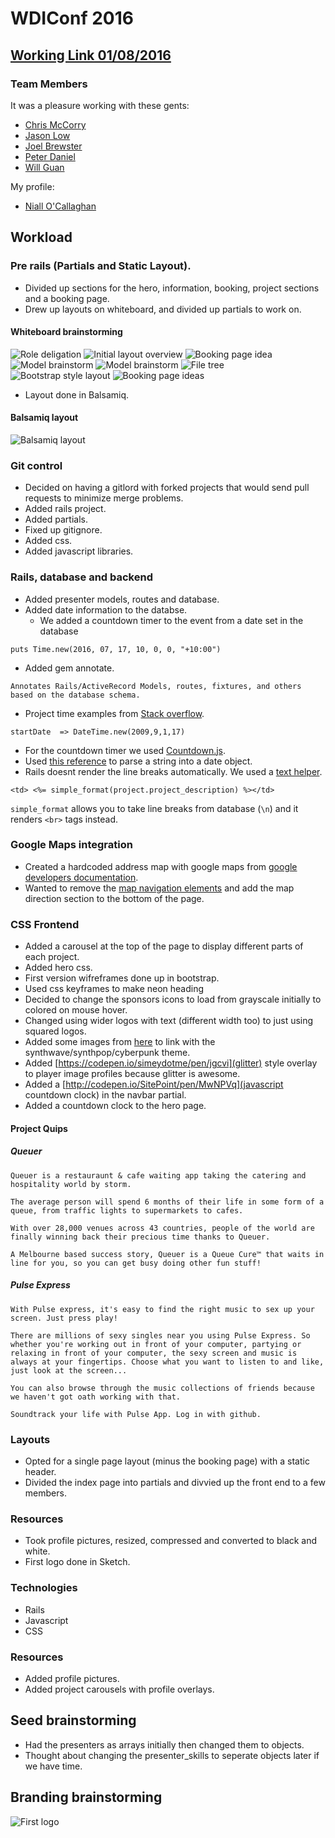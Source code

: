# WDIConf 2016

## [Working Link 01/08/2016](https://wdi7-conf.herokuapp.com/)

### Team Members

It was a pleasure working with these gents:
- [Chris McCorry](https://github.com/ctrlaltchris)
- [Jason Low](https://github.com/jasonlow90)
- [Joel Brewster](https://github.com/joelbrewster)
- [Peter Daniel](https://github.com/peterdaniel-fewd)
- [Will Guan](https://github.com/guanwill)

My profile:
- [Niall O'Callaghan](https://github.com/noccer)

## Workload
### Pre rails (Partials and Static Layout).
- Divided up sections for the hero, information, booking, project sections and a booking page.
- Drew up layouts on whiteboard, and divided up partials to work on.

#### Whiteboard brainstorming
![Role deligation](./app/assets/images/layout1.jpg)
![Initial layout overview](./app/assets/images/layout2.jpg)
![Booking page idea](./app/assets/images/layout3.jpg)
![Model brainstorm](./app/assets/images/layout4.jpg)
![Model brainstorm](./app/assets/images/layout5.jpg)
![File tree](./app/assets/images/layout6.jpg)
![Bootstrap style layout](./app/assets/images/layout7.jpg)
![Booking page ideas](./app/assets/images/layout8.jpg)
- Layout done in Balsamiq.

#### Balsamiq layout
![Balsamiq layout](./app/assets/images/balsamiq.jpg)

### Git control
- Decided on having a gitlord with forked projects that would send pull requests to minimize merge problems.
- Added rails project.
- Added partials.
- Fixed up gitignore.
- Added css.
- Added javascript libraries.

### Rails, database and backend
- Added presenter models, routes and database.
- Added date information to the databse.
  - We added a countdown timer to the event from a date set in the database
```
puts Time.new(2016, 07, 17, 10, 0, 0, "+10:00")
```
- Added gem annotate.
```
Annotates Rails/ActiveRecord Models, routes, fixtures, and others based on the database schema.
```
- Project time examples from [Stack overflow](http://stackoverflow.com/questions/5474164/rails-seeding-database-data-and-date-formats).

```
startDate  => DateTime.new(2009,9,1,17)
```
- For the countdown timer we used [Countdown.js](http://countdownjs.org/).
- Used [this reference](https://developer.mozilla.org/en-US/docs/Web/JavaScript/Reference/Global_Objects/Date/parse) to parse a string into a date object.
- Rails doesnt render the line breaks automatically. We used a [text helper](http://api.rubyonrails.org/classes/ActionView/Helpers/TextHelper.html).

```
<td> <%= simple_format(project.project_description) %></td>
```

`simple_format`
allows you to take line breaks from database (`\n`) and it renders `<br>` tags instead.

### Google Maps integration
- Created a hardcoded address map with google maps from [google developers documentation](https://developers.google.com/maps/documentation/distance-matrix/intro#DistanceMatrixResponses).
- Wanted to remove the [map navigation elements](https://developers.google.com/maps/documentation/javascript/examples/control-disableUI) and add the map direction section to the bottom of the page.

### CSS Frontend
- Added a carousel at the top of the page to display different parts of each project.
- Added hero css.
- First version wifreframes done up in bootstrap.
- Used css keyframes to make neon heading
- Decided to change the sponsors icons to load from grayscale initially to colored on mouse hover.
- Changed using wider logos with text (different width too) to just using squared logos.
- Added some images from [here](https://www.behance.net/laylow) to link with the synthwave/synthpop/cyberpunk theme.
- Added [https://codepen.io/simeydotme/pen/jgcvi](glitter) style overlay to player image profiles because glitter is awesome.
- Added a [http://codepen.io/SitePoint/pen/MwNPVq](javascript countdown clock) in the navbar partial.
- Added a countdown clock to the hero page.

#### Project Quips

##### Queuer
```
Queuer is a restauraunt & cafe waiting app taking the catering and hospitality world by storm.

The average person will spend 6 months of their life in some form of a queue, from traffic lights to supermarkets to cafes.

With over 28,000 venues across 43 countries, people of the world are finally winning back their precious time thanks to Queuer.

A Melbourne based success story, Queuer is a Queue Cure™ that waits in line for you, so you can get busy doing other fun stuff!
```

##### Pulse Express
```
With Pulse express, it's easy to find the right music to sex up your screen. Just press play!

There are millions of sexy singles near you using Pulse Express. So whether you're working out in front of your computer, partying or relaxing in front of your computer, the sexy screen and music is always at your fingertips. Choose what you want to listen to and like, just look at the screen...

You can also browse through the music collections of friends because we haven't got oath working with that.

Soundtrack your life with Pulse App. Log in with github.
```


### Layouts
- Opted for a single page layout (minus the booking page) with a static header.
- Divided the index page into partials and divvied up the front end to a few members.

### Resources
- Took profile pictures, resized, compressed and converted to black and white.
- First logo done in Sketch.

### Technologies
- Rails
- Javascript
- CSS

### Resources
- Added profile pictures.
- Added project carousels with profile overlays.


## Seed brainstorming
- Had the presenters as arrays initially then changed them to objects.
- Thought about changing the presenter_skills to seperate objects later if we have time.

## Branding brainstorming
![First logo](./app/assets/images/WDICONF.png)
